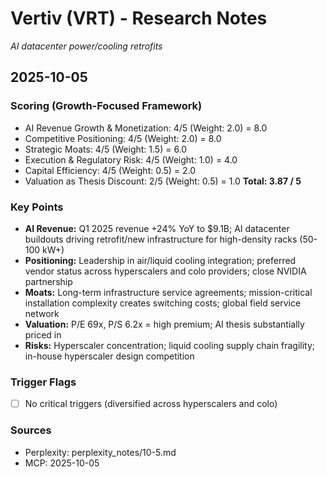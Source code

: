 # Vertiv (VRT) - Research Notes

*AI datacenter power/cooling retrofits*

## 2025-10-05

### Scoring (Growth-Focused Framework)
- AI Revenue Growth & Monetization: 4/5 (Weight: 2.0) = 8.0
- Competitive Positioning: 4/5 (Weight: 2.0) = 8.0
- Strategic Moats: 4/5 (Weight: 1.5) = 6.0
- Execution & Regulatory Risk: 4/5 (Weight: 1.0) = 4.0
- Capital Efficiency: 4/5 (Weight: 0.5) = 2.0
- Valuation as Thesis Discount: 2/5 (Weight: 0.5) = 1.0
**Total: 3.87 / 5**

### Key Points
- **AI Revenue:** Q1 2025 revenue +24% YoY to $9.1B; AI datacenter buildouts driving retrofit/new infrastructure for high-density racks (50-100 kW+)
- **Positioning:** Leadership in air/liquid cooling integration; preferred vendor status across hyperscalers and colo providers; close NVIDIA partnership
- **Moats:** Long-term infrastructure service agreements; mission-critical installation complexity creates switching costs; global field service network
- **Valuation:** P/E 69x, P/S 6.2x = high premium; AI thesis substantially priced in
- **Risks:** Hyperscaler concentration; liquid cooling supply chain fragility; in-house hyperscaler design competition

### Trigger Flags
- [ ] No critical triggers (diversified across hyperscalers and colo)

### Sources
- Perplexity: perplexity_notes/10-5.md
- MCP: 2025-10-05

